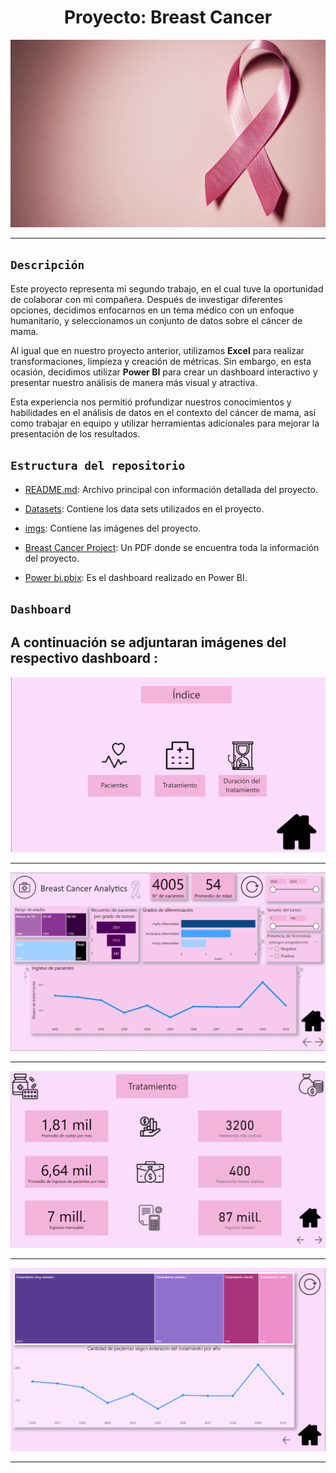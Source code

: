 
# <h1 align=center> **Proyecto: Breast Cancer** </h1>
                                            

<p align="center">
<img src="https://github.com/MatyTrova/Projects/blob/main/Project%20II%20(Excel%20%2B%20Power%20BI)/imgs/breast_cancer.jpg"  height=300>
</p>

--- 
## `Descripción`

Este proyecto representa mi segundo trabajo, en el cual tuve la oportunidad de colaborar con mi compañera. Después de investigar diferentes opciones, decidimos enfocarnos en un tema médico con un enfoque humanitario, y seleccionamos un conjunto de datos sobre el cáncer de mama.

Al igual que en nuestro proyecto anterior, utilizamos **Excel** para realizar transformaciones, limpieza y creación de métricas. Sin embargo, en esta ocasión, decidimos utilizar **Power BI** para crear un dashboard interactivo y presentar nuestro análisis de manera más visual y atractiva.

Esta experiencia nos permitió profundizar nuestros conocimientos y habilidades en el análisis de datos en el contexto del cáncer de mama, así como trabajar en equipo y utilizar herramientas adicionales para mejorar la presentación de los resultados.


## `Estructura del repositorio`

- [README.md](./README.md): Archivo principal con información detallada del proyecto.

- [Datasets](./Datasets): Contiene los data sets utilizados en el proyecto.

- [imgs](./imgs): Contiene las imágenes del proyecto.

- [Breast Cancer Project](./Breast%20Cancer%20Project): Un PDF donde se encuentra toda la información del proyecto.

- [Power bi.pbix](./Power%20bi.pbix): Es el dashboard realizado en Power BI.

## `Dashboard` 

A continuación se adjuntaran imágenes del respectivo dashboard :
---
<p align="center">
<img src="https://github.com/MatyTrova/Projects/blob/main/Project%20II%20(Excel%20%2B%20Power%20BI)/imgs/indice.png"  alt="Breast">
</p>


---
<p align="center">
<img src="https://github.com/MatyTrova/Projects/blob/main/Project%20II%20(Excel%20%2B%20Power%20BI)/imgs/dashboard.png"  alt="Breast">
</p>



---
<p align="center">
<img src="https://github.com/MatyTrova/Projects/blob/main/Project%20II%20(Excel%20%2B%20Power%20BI)/imgs/pag2.png"  alt="Breast">
</p>


---
<p align="center">
<img src="https://github.com/MatyTrova/Projects/blob/main/Project%20II%20(Excel%20%2B%20Power%20BI)/imgs/pag3.png"  alt="Breast">
</p>


---



